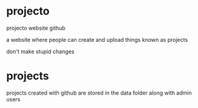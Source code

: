 # projecto
projecto website github

a website where people can create and upload things known as projects

don't make stupid changes

# projects

projects created with github are stored in the data folder along with admin users
